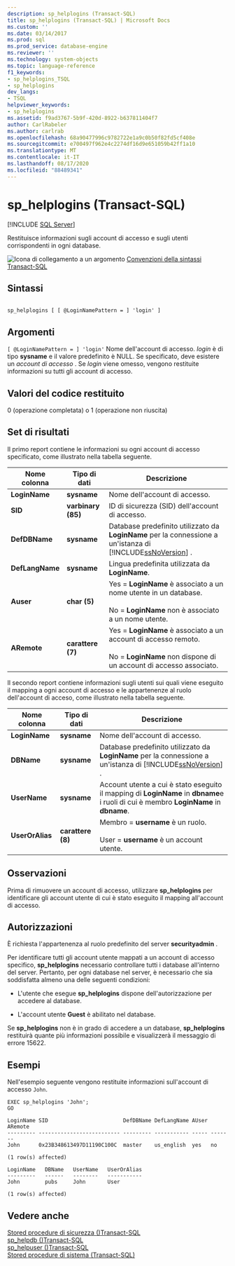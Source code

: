 ```yaml
---
description: sp_helplogins (Transact-SQL)
title: sp_helplogins (Transact-SQL) | Microsoft Docs
ms.custom: ''
ms.date: 03/14/2017
ms.prod: sql
ms.prod_service: database-engine
ms.reviewer: ''
ms.technology: system-objects
ms.topic: language-reference
f1_keywords:
- sp_helplogins_TSQL
- sp_helplogins
dev_langs:
- TSQL
helpviewer_keywords:
- sp_helplogins
ms.assetid: f9ad3767-5b9f-420d-8922-b637811404f7
author: CarlRabeler
ms.author: carlrab
ms.openlocfilehash: 68a90477996c9782722e1a9c0b50f82fd5cf408e
ms.sourcegitcommit: e700497f962e4c2274df16d9e651059b42ff1a10
ms.translationtype: MT
ms.contentlocale: it-IT
ms.lasthandoff: 08/17/2020
ms.locfileid: "88489341"
---
```

# <a name="sp_helplogins-transact-sql"></a>sp_helplogins (Transact-SQL)
[!INCLUDE [SQL Server](../../includes/applies-to-version/sqlserver.md)]

  Restituisce informazioni sugli account di accesso e sugli utenti corrispondenti in ogni database.  
  
 ![Icona di collegamento a un argomento](../../database-engine/configure-windows/media/topic-link.gif "Icona di collegamento a un argomento") [Convenzioni della sintassi Transact-SQL](../../t-sql/language-elements/transact-sql-syntax-conventions-transact-sql.md)  
  
## <a name="syntax"></a>Sintassi  
  
```  
  
sp_helplogins [ [ @LoginNamePattern = ] 'login' ]  
```  
  
## <a name="arguments"></a>Argomenti  
`[ @LoginNamePattern = ] 'login'` Nome dell'account di accesso. *login* è di tipo **sysname** e il valore predefinito è NULL. Se specificato, deve esistere un *account di accesso* . Se *login* viene omesso, vengono restituite informazioni su tutti gli account di accesso.  
  
## <a name="return-code-values"></a>Valori del codice restituito  
 0 (operazione completata) o 1 (operazione non riuscita)  
  
## <a name="result-sets"></a>Set di risultati  
 Il primo report contiene le informazioni su ogni account di accesso specificato, come illustrato nella tabella seguente.  
  
|Nome colonna|Tipo di dati|Descrizione|  
|-----------------|---------------|-----------------|  
|**LoginName**|**sysname**|Nome dell'account di accesso.|  
|**SID**|**varbinary (85)**|ID di sicurezza (SID) dell'account di accesso.|  
|**DefDBName**|**sysname**|Database predefinito utilizzato da **LoginName** per la connessione a un'istanza di [!INCLUDE[ssNoVersion](../../includes/ssnoversion-md.md)] .|  
|**DefLangName**|**sysname**|Lingua predefinita utilizzata da **LoginName**.|  
|**Auser**|**char (5)**|Yes = **LoginName** è associato a un nome utente in un database.<br /><br /> No = **LoginName** non è associato a un nome utente.|  
|**ARemote**|**carattere (7)**|Yes = **LoginName** è associato a un account di accesso remoto.<br /><br /> No = **LoginName** non dispone di un account di accesso associato.|  
  
 Il secondo report contiene informazioni sugli utenti sui quali viene eseguito il mapping a ogni account di accesso e le appartenenze al ruolo dell'account di acceso, come illustrato nella tabella seguente.  
  
|Nome colonna|Tipo di dati|Descrizione|  
|-----------------|---------------|-----------------|  
|**LoginName**|**sysname**|Nome dell'account di accesso.|  
|**DBName**|**sysname**|Database predefinito utilizzato da **LoginName** per la connessione a un'istanza di [!INCLUDE[ssNoVersion](../../includes/ssnoversion-md.md)] .|  
|**UserName**|**sysname**|Account utente a cui è stato eseguito il mapping di **LoginName** in **dbname**e i ruoli di cui è membro **LoginName** in **dbname**.|  
|**UserOrAlias**|**carattere (8)**|Membro = **username** è un ruolo.<br /><br /> User = **username** è un account utente.|  
  
## <a name="remarks"></a>Osservazioni  
 Prima di rimuovere un account di accesso, utilizzare **sp_helplogins** per identificare gli account utente di cui è stato eseguito il mapping all'account di accesso.  
  
## <a name="permissions"></a>Autorizzazioni  
 È richiesta l'appartenenza al ruolo predefinito del server **securityadmin** .  
  
 Per identificare tutti gli account utente mappati a un account di accesso specifico, **sp_helplogins** necessario controllare tutti i database all'interno del server. Pertanto, per ogni database nel server, è necessario che sia soddisfatta almeno una delle seguenti condizioni:  
  
-   L'utente che esegue **sp_helplogins** dispone dell'autorizzazione per accedere al database.  
  
-   L'account utente **Guest** è abilitato nel database.  
  
 Se **sp_helplogins** non è in grado di accedere a un database, **sp_helplogins** restituirà quante più informazioni possibile e visualizzerà il messaggio di errore 15622.  
  
## <a name="examples"></a>Esempi  
 Nell'esempio seguente vengono restituite informazioni sull'account di accesso `John`.  
  
```  
EXEC sp_helplogins 'John';  
GO  
  
LoginName SID                        DefDBName DefLangName AUser ARemote   
--------- -------------------------- --------- ----------- ----- -------   
John      0x23B348613497D11190C100C  master    us_english  yes   no  
  
(1 row(s) affected)  
  
LoginName   DBName   UserName   UserOrAlias   
---------   ------   --------   -----------   
John        pubs     John       User          
  
(1 row(s) affected)  
```  
  
## <a name="see-also"></a>Vedere anche  
 [Stored procedure di sicurezza &#40;&#41;Transact-SQL ](../../relational-databases/system-stored-procedures/security-stored-procedures-transact-sql.md)   
 [sp_helpdb &#40;&#41;Transact-SQL ](../../relational-databases/system-stored-procedures/sp-helpdb-transact-sql.md)   
 [sp_helpuser &#40;&#41;Transact-SQL ](../../relational-databases/system-stored-procedures/sp-helpuser-transact-sql.md)   
 [Stored procedure di sistema &#40;Transact-SQL&#41;](../../relational-databases/system-stored-procedures/system-stored-procedures-transact-sql.md)  
  
  
